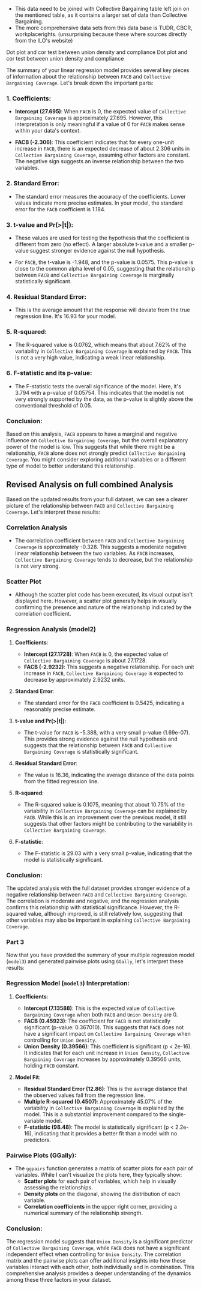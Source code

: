 
- This data need to be joined with Collective Bargaining table left join on the
 mentioned table, as it contains a larger set of data than Collective Bargaining.
 - The more comprehensive data sets from this data base is TUDR, CBCR, workplacerights. (unsurprising because these where sources directly from the ILO's website)

Dot plot and cor test between union density and compliance 
Dot plot and cor test between union density and compliance 


The summary of your linear regression model provides several key pieces of information about the relationship between `FACB` and `Collective Bargaining Coverage`. Let's break down the important parts:

### 1. Coefficients:

- **Intercept (27.695)**: When `FACB` is 0, the expected value of `Collective Bargaining Coverage` is approximately 27.695. However, this interpretation is only meaningful if a value of 0 for `FACB` makes sense within your data's context.
    
- **FACB (-2.306)**: This coefficient indicates that for every one-unit increase in `FACB`, there is an expected decrease of about 2.306 units in `Collective Bargaining Coverage`, assuming other factors are constant. The negative sign suggests an inverse relationship between the two variables.
    

### 2. Standard Error:

- The standard error measures the accuracy of the coefficients. Lower values indicate more precise estimates. In your model, the standard error for the `FACB` coefficient is 1.184.

### 3. t-value and Pr(>|t|):

- These values are used for testing the hypothesis that the coefficient is different from zero (no effect). A larger absolute t-value and a smaller p-value suggest stronger evidence against the null hypothesis.
    
- For `FACB`, the t-value is -1.948, and the p-value is 0.0575. This p-value is close to the common alpha level of 0.05, suggesting that the relationship between `FACB` and `Collective Bargaining Coverage` is marginally statistically significant.
    

### 4. Residual Standard Error:

- This is the average amount that the response will deviate from the true regression line. It's 16.93 for your model.

### 5. R-squared:

- The R-squared value is 0.0762, which means that about 7.62% of the variability in `Collective Bargaining Coverage` is explained by `FACB`. This is not a very high value, indicating a weak linear relationship.

### 6. F-statistic and its p-value:

- The F-statistic tests the overall significance of the model. Here, it's 3.794 with a p-value of 0.05754. This indicates that the model is not very strongly supported by the data, as the p-value is slightly above the conventional threshold of 0.05.

### Conclusion:

Based on this analysis, `FACB` appears to have a marginal and negative influence on `Collective Bargaining Coverage`, but the overall explanatory power of the model is low. This suggests that while there might be a relationship, `FACB` alone does not strongly predict `Collective Bargaining Coverage`. You might consider exploring additional variables or a different type of model to better understand this relationship.







## Revised Analysis on full combined Analysis
Based on the updated results from your full dataset, we can see a clearer picture of the relationship between `FACB` and `Collective Bargaining Coverage`. Let's interpret these results:

### Correlation Analysis
- The correlation coefficient between `FACB` and `Collective Bargaining Coverage` is approximately -0.328. This suggests a moderate negative linear relationship between the two variables. As `FACB` increases, `Collective Bargaining Coverage` tends to decrease, but the relationship is not very strong.

### Scatter Plot
- Although the scatter plot code has been executed, its visual output isn't displayed here. However, a scatter plot generally helps in visually confirming the presence and nature of the relationship indicated by the correlation coefficient.

### Regression Analysis (model2)
1. **Coefficients**:
   - **Intercept (27.1728)**: When `FACB` is 0, the expected value of `Collective Bargaining Coverage` is about 27.1728.
   - **FACB (-2.9232)**: This suggests a negative relationship. For each unit increase in `FACB`, `Collective Bargaining Coverage` is expected to decrease by approximately 2.9232 units.

2. **Standard Error**:
   - The standard error for the `FACB` coefficient is 0.5425, indicating a reasonably precise estimate.

3. **t-value and Pr(>|t|)**:
   - The t-value for `FACB` is -5.388, with a very small p-value (1.69e-07). This provides strong evidence against the null hypothesis and suggests that the relationship between `FACB` and `Collective Bargaining Coverage` is statistically significant.

4. **Residual Standard Error**:
   - The value is 16.36, indicating the average distance of the data points from the fitted regression line.

5. **R-squared**:
   - The R-squared value is 0.1075, meaning that about 10.75% of the variability in `Collective Bargaining Coverage` can be explained by `FACB`. While this is an improvement over the previous model, it still suggests that other factors might be contributing to the variability in `Collective Bargaining Coverage`.

6. **F-statistic**:
   - The F-statistic is 29.03 with a very small p-value, indicating that the model is statistically significant.

### Conclusion:
The updated analysis with the full dataset provides stronger evidence of a negative relationship between `FACB` and `Collective Bargaining Coverage`. The correlation is moderate and negative, and the regression analysis confirms this relationship with statistical significance. However, the R-squared value, although improved, is still relatively low, suggesting that other variables may also be important in explaining `Collective Bargaining Coverage`.


### Part 3
Now that you have provided the summary of your multiple regression model (`model3`) and generated pairwise plots using `GGally`, let's interpret these results:

### Regression Model (`model3`) Interpretation:

1. **Coefficients**:
   - **Intercept (7.13588)**: This is the expected value of `Collective Bargaining Coverage` when both `FACB` and `Union Density` are 0.
   - **FACB (0.45923)**: The coefficient for `FACB` is not statistically significant (p-value: 0.367010). This suggests that `FACB` does not have a significant impact on `Collective Bargaining Coverage` when controlling for `Union Density`.
   - **Union Density (0.39566)**: This coefficient is significant (p < 2e-16). It indicates that for each unit increase in `Union Density`, `Collective Bargaining Coverage` increases by approximately 0.39566 units, holding `FACB` constant.

2. **Model Fit**:
   - **Residual Standard Error (12.86)**: This is the average distance that the observed values fall from the regression line.
   - **Multiple R-squared (0.4507)**: Approximately 45.07% of the variability in `Collective Bargaining Coverage` is explained by the model. This is a substantial improvement compared to the single-variable model.
   - **F-statistic (98.48)**: The model is statistically significant (p < 2.2e-16), indicating that it provides a better fit than a model with no predictors.

### Pairwise Plots (GGally):

- The `ggpairs` function generates a matrix of scatter plots for each pair of variables. While I can't visualize the plots here, they typically show:
   - **Scatter plots** for each pair of variables, which help in visually assessing the relationships.
   - **Density plots** on the diagonal, showing the distribution of each variable.
   - **Correlation coefficients** in the upper right corner, providing a numerical summary of the relationship strength.

### Conclusion:

The regression model suggests that `Union Density` is a significant predictor of `Collective Bargaining Coverage`, while `FACB` does not have a significant independent effect when controlling for `Union Density`. The correlation matrix and the pairwise plots can offer additional insights into how these variables interact with each other, both individually and in combination. This comprehensive analysis provides a deeper understanding of the dynamics among these three factors in your dataset.






